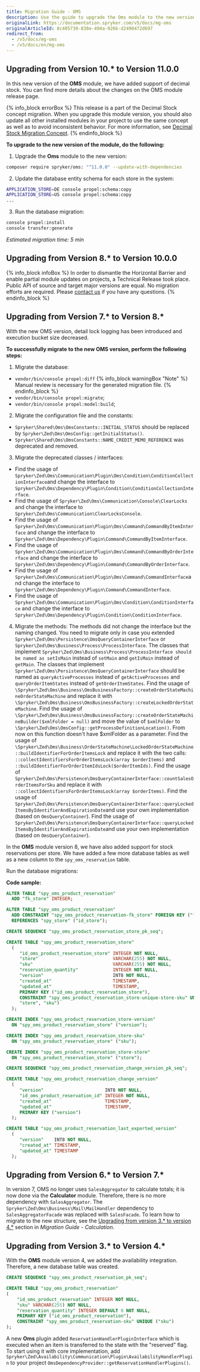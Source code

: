```yaml
---
title: Migration Guide - OMS
description: Use the guide to upgrade the Oms module to the new version.
originalLink: https://documentation.spryker.com/v5/docs/mg-oms
originalArticleId: 8c405730-838e-494a-926b-d2490472d697
redirect_from:
  - /v5/docs/mg-oms
  - /v5/docs/en/mg-oms
---
```


## Upgrading from Version 10.* to Version 11.0.0

In this new version of the **OMS** module, we have added support of decimal stock. You can find more details about the changes on the OMS module release page.

{% info_block errorBox %}
This release is a part of the Decimal Stock concept migration. When you upgrade this module version, you should also update all other installed modules in your project to use the same concept as well as to avoid inconsistent behavior. For more information, see [Decimal Stock Migration Concept](/docs/scos/dev/migration-concepts/decimal-stock-migration-concept.html).
{% endinfo_block %}

**To upgrade to the new version of the module, do the following:**

1. Upgrade the **Oms** module to the new version:

```bash
composer require spryker/oms: "^11.0.0" --update-with-dependencies
```
2. Update the database entity schema for each store in the system:

```bash
APPLICATION_STORE=DE console propel:schema:copy
APPLICATION_STORE=US console propel:schema:copy
...
```
3. Run the database migration:

```bash
console propel:install
console transfer:generate
```
*Estimated migration time: 5 min*

## Upgrading from Version 8.* to Version 10.0.0
{% info_block infoBox %}
In order to dismantle the Horizontal Barrier and enable partial module updates on projects, a Technical Release took place. Public API of source and target major versions are equal. No migration efforts are required. Please [contact us](https://spryker.com/en/support/) if you have any questions.
{% endinfo_block %}

## Upgrading from Version 7.* to Version 8.*

With the new OMS version, detail lock logging has been introduced and execution bucket size decreased.

**To successfully migrate to the new OMS version, perform the following steps:**
1. Migrate the database:
* `vendor/bin/console propel:diff`
{% info_block warningBox "Note" %}
Manual review is necessary for the generated migration file.
{% endinfo_block %}
* `vendor/bin/console propel:migrate`;    
* `vendor/bin/console propel:model:build`;

2. Migrate the configuration file and the constants:
* `Spryker\Shared\Oms\OmsConstants::INITIAL_STATUS` should be replaced by `Spryker\Zed\Oms\OmsConfig::getInitialStatus()`.
* `Spryker\Shared\Oms\OmsConstants::NAME_CREDIT_MEMO_REFERENCE` was deprecated and removed.

3. Migrate the deprecated classes / interfaces:
* Find the usage of `Spryker\Zed\Oms\Communication\Plugin\Oms\Condition\ConditionCollectionInterface`and change the interface to `Spryker\Zed\Oms\Dependency\Plugin\Condition\ConditionCollectionInterface`.
* Find the usage of `Spryker\Zed\Oms\Communication\Console\ClearLocks` and change the interface to `Spryker\Zed\Oms\Communication\ClearLocksConsole`.
* Find the usage of `Spryker\Zed\Oms\Communication\Plugin\Oms\Command\CommandByItemInterface` and change the interface to `Spryker\Zed\Oms\Dependency\Plugin\Command\CommandByItemInterface`.
* Find the usage of `Spryker\Zed\Oms\Communication\Plugin\Oms\Command\CommandByOrderInterface` and change the interface to `Spryker\Zed\Oms\Dependency\Plugin\Command\CommandByOrderInterface`.
* Find the usage of `Spryker\Zed\Oms\Communication\Plugin\Oms\Command\CommandInterface`and change the interface to `Spryker\Zed\Oms\Dependency\Plugin\Command\CommandInterface`.
* Find the usage of `Spryker\Zed\Oms\Communication\Plugin\Oms\Condition\ConditionInterface` and change the interface to `Spryker\Zed\Oms\Dependency\Plugin\Condition\ConditionInterface`.

4. Migrate the methods:
 The methods did not change the interface but the naming changed. You need to migrate only in case you extended `Spryker\Zed\Oms\Persistence\OmsQueryContainerInterface` or `Spryker\Zed\Oms\Business\Process\ProcessInterface`.
The classes that implement `Spryker\Zed\Oms\Business\Process\ProcessInterface should be named as setIsMain` instead of `setMain` and `getIsMain` instead of `getMain`.
The classes that implement `Spryker\Zed\Oms\Persistence\OmsQueryContainerInterface` should be named as `queryActiveProcesses` instead of `getActiveProcesses` and `queryOrderItemStates` instead of `getOrderItemStates`.
Find the usage of `\Spryker\Zed\Oms\Business\OmsBusinessFactory::createOrderStateMachineOrderStateMachine` and replace it with `\Spryker\Zed\Oms\Business\OmsBusinessFactory::createLockedOrderStateMachine`.
Find the usage of `\Spryker\Zed\Oms\Business\OmsBusinessFactory::createOrderStateMachineBuilder($xmlFolder = null)` and move the value of `$xmlFolder` to `\Spryker\Zed\Oms\OmsConfig::getProcessDefinitionLocation()`. From now on this function doesn't have $xmlFolder as a parameter.
Find the usage of `\Spryker\Zed\Oms\Business\OrderStateMachine\LockedOrderStateMachine::buildIdentifierForOrderItemsLock` and replace it with the two calls: `::collectIdentifiersForOrderItemsLock(array $orderItems)` and `::buildIdentifierForOrderItemIdsLock($orderItemIds)`.
Find the usage of `Spryker\Zed\Oms\Persistence\OmsQueryContainerInterface::countSalesOrderItemsForSku` and replace it with `::collectIdentifiersForOrderItemsLock(array $orderItems)`.
Find the usage of `Spryker\Zed\Oms\Persistence\OmsQueryContainerInterface::queryLockedItemsByIdentifierAndExpirationDate`and use your own implementation (based on `OmsQueryContainer`).
Find the usage of `Spryker\Zed\Oms\Persistence\OmsQueryContainerInterface::queryLockedItemsByIdentifierAndExpirationDate`and use your own implementation (based on `OmsQueryContainer`).

In the **OMS** module version 8, we have also added support for stock reservations per store. We have added a few more database tables as well as a new column to the `spy_oms_reservation` table.

Run the database migrations:

**Code sample:**
    
```sql
ALTER TABLE "spy_oms_product_reservation" 
  ADD "fk_store" INTEGER; 

ALTER TABLE "spy_oms_product_reservation" 
  ADD CONSTRAINT "spy_oms_product_reservation-fk_store" FOREIGN KEY ("fk_store") 
  REFERENCES "spy_store" ("id_store"); 

CREATE SEQUENCE "spy_oms_product_reservation_store_pk_seq"; 

CREATE TABLE "spy_oms_product_reservation_store" 
  ( 
     "id_oms_product_reservation_store" INTEGER NOT NULL, 
     "store"                            VARCHAR(255) NOT NULL, 
     "sku"                              VARCHAR(255) NOT NULL, 
     "reservation_quantity"             INTEGER NOT NULL, 
     "version"                          INT8 NOT NULL, 
     "created_at"                       TIMESTAMP, 
     "updated_at"                       TIMESTAMP, 
     PRIMARY KEY ("id_oms_product_reservation_store"), 
     CONSTRAINT "spy_oms_product_reservation_store-unique-store-sku" UNIQUE ( 
     "store", "sku") 
  ); 

CREATE INDEX "spy_oms_product_reservation_store-version" 
  ON "spy_oms_product_reservation_store" ("version"); 

CREATE INDEX "spy_oms_product_reservation_store-sku" 
  ON "spy_oms_product_reservation_store" ("sku"); 

CREATE INDEX "spy_oms_product_reservation_store-store" 
  ON "spy_oms_product_reservation_store" ("store"); 

CREATE SEQUENCE "spy_oms_product_reservation_change_version_pk_seq"; 

CREATE TABLE "spy_oms_product_reservation_change_version" 
  ( 
     "version"                       INT8 NOT NULL, 
     "id_oms_product_reservation_id" INTEGER NOT NULL, 
     "created_at"                    TIMESTAMP, 
     "updated_at"                    TIMESTAMP, 
     PRIMARY KEY ("version") 
  ); 

CREATE TABLE "spy_oms_product_reservation_last_exported_version" 
  ( 
     "version"    INT8 NOT NULL, 
     "created_at" TIMESTAMP, 
     "updated_at" TIMESTAMP 
  ); 
```

## Upgrading from Version 6.* to Version 7.*

In version 7, OMS no longer uses `SalesAggregator` to calculate totals; it is now done via the **Calculator** module. Therefore, there is no more dependency with `SalesAggregator`.
The `Spryker\Zed\Oms\Business\Mail\MailHandler` dependency to `SalesAggregatorFacade` was replaced with `SalesFacade`.
To learn how to migrate to the new structure, see the [Upgrading from version 3.* to version 4.*](/docs/scos/dev/module-migration-guides/{{page.version}}/migration-guide-calculation.html#upgrading-from-version-3---to-version-4--) section in *Migration Guide - Calculation*.

## Upgrading from Version 3.* to Version 4.*

With the **OMS** module version 4, we added the availability integration. Therefore, a new database table was created.

```sql
CREATE SEQUENCE "spy_oms_product_reservation_pk_seq";

CREATE TABLE "spy_oms_product_reservation"
(
    "id_oms_product_reservation" INTEGER NOT NULL,
    "sku" VARCHAR(255) NOT NULL,
    "reservation_quantity" INTEGER DEFAULT 0 NOT NULL,
    PRIMARY KEY ("id_oms_product_reservation"),
    CONSTRAINT "spy_oms_product_reservation-sku" UNIQUE ("sku")
);
```

A new **Oms** plugin added `ReservationHandlerPluginInterface` which is executed when an item is transferred to the state with the "reserved" flag. 
To start using it with core implementation, add `Spryker\Zed\Availability\Communication\Plugin\AvailabilityHandlerPlugin` to your project `OmsDependencyProvider::getReservationHandlerPlugins()`.
